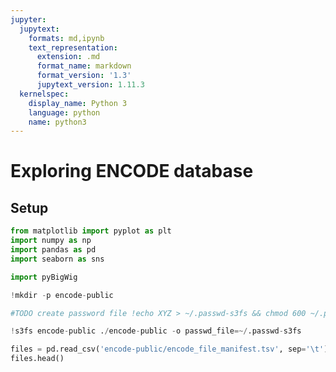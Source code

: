 ```yaml
---
jupyter:
  jupytext:
    formats: md,ipynb
    text_representation:
      extension: .md
      format_name: markdown
      format_version: '1.3'
      jupytext_version: 1.11.3
  kernelspec:
    display_name: Python 3
    language: python
    name: python3
---
```


# Exploring ENCODE database

## Setup

```python
from matplotlib import pyplot as plt
import numpy as np
import pandas as pd
import seaborn as sns
```

```python
import pyBigWig
```

```python
!mkdir -p encode-public
```

```python
#TODO create password file !echo XYZ > ~/.passwd-s3fs && chmod 600 ~/.passwd-s3fs
```

```python
!s3fs encode-public ./encode-public -o passwd_file=~/.passwd-s3fs
```

```python
files = pd.read_csv('encode-public/encode_file_manifest.tsv', sep='\t')
files.head()
```

```python

```
